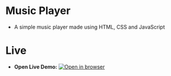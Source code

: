 # Music Player
- A simple music player made using HTML, CSS and JavaScript
 
# Live
 - **Open Live Demo:** [![Open in browser](https://img.shields.io/badge/Open_in_browser-online_at_https_nebeyoumusie_github_io_music_player_--_svg?style=for-the-badge)]( https://nebeyoumusie.github.io/music-player/)

